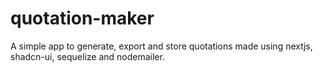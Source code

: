 # quotation-maker
A simple app to generate, export and store quotations made using nextjs, shadcn-ui, sequelize and nodemailer.
